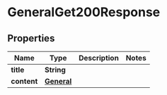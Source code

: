 

# GeneralGet200Response


## Properties

| Name | Type | Description | Notes |
|------------ | ------------- | ------------- | -------------|
|**title** | **String** |  |  |
|**content** | [**General**](General.md) |  |  |



